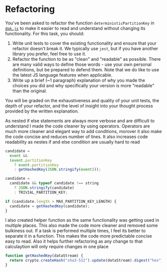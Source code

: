 # Refactoring

You've been asked to refactor the function `deterministicPartitionKey` in [`dpk.js`](dpk.js) to make it easier to read and understand without changing its functionality. For this task, you should:

1. Write unit tests to cover the existing functionality and ensure that your refactor doesn't break it. We typically use `jest`, but if you have another library you prefer, feel free to use it.
2. Refactor the function to be as "clean" and "readable" as possible. There are many valid ways to define those words - use your own personal definitions, but be prepared to defend them. Note that we do like to use the latest JS language features when applicable.
3. Write up a brief (~1 paragraph) explanation of why you made the choices you did and why specifically your version is more "readable" than the original.

You will be graded on the exhaustiveness and quality of your unit tests, the depth of your refactor, and the level of insight into your thought process provided by the written explanation.

As nested if else statements are always more verbose and are difficult to understand I made the code cleaner by using operators. Operators are much more cleaner and elegant way to add conditions, morover it also make the code concise and reduces number of lines. It also increases code readability as nestes if and else condition are usually hard to read

```javascript
candidate =
  event &&
  (event.partitionKey
    ? event.partitionKey
    : getHashedKey(JSON.stringify(event)));

candidate =
  candidate && typeof candidate !== string
    ? JSON.stringify(candidate)
    : TRIVIAL_PARTITION_KEY;

if (candidate.length > MAX_PARTITION_KEY_LENGTH) {
  candidate = getHashedKey(candidate);
}
```

I also created helper function as the same functionality was getting used in multiple places. This also made the code more cleaner and removed some bulkiness out. If a task is performed multiple times, I feel its better to separate it in a function. This makes the code more predictable concise easy to read. Also it helps further refactoring as any change to that calculaytion will only require changes in one place

```javascript
function getHashedKey(dataStream) {
  return crypto.createHash("sha3-512").update(dataStream).digest("hex");
}
```
